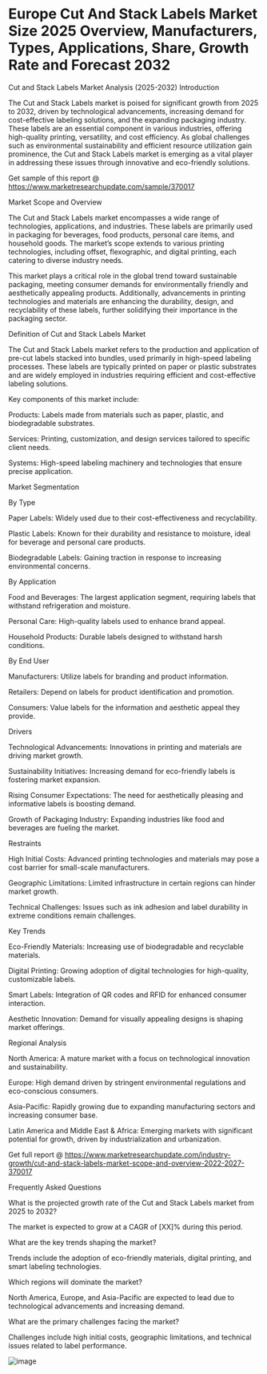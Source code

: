 # Europe Cut And Stack Labels Market Size 2025 Overview, Manufacturers, Types, Applications, Share, Growth Rate and Forecast 2032
Cut and Stack Labels Market Analysis (2025-2032)
Introduction

The Cut and Stack Labels market is poised for significant growth from 2025 to 2032, driven by technological advancements, increasing demand for cost-effective labeling solutions, and the expanding packaging industry. These labels are an essential component in various industries, offering high-quality printing, versatility, and cost efficiency. As global challenges such as environmental sustainability and efficient resource utilization gain prominence, the Cut and Stack Labels market is emerging as a vital player in addressing these issues through innovative and eco-friendly solutions.

Get sample of this report @ https://www.marketresearchupdate.com/sample/370017 

Market Scope and Overview

The Cut and Stack Labels market encompasses a wide range of technologies, applications, and industries. These labels are primarily used in packaging for beverages, food products, personal care items, and household goods. The market’s scope extends to various printing technologies, including offset, flexographic, and digital printing, each catering to diverse industry needs.

This market plays a critical role in the global trend toward sustainable packaging, meeting consumer demands for environmentally friendly and aesthetically appealing products. Additionally, advancements in printing technologies and materials are enhancing the durability, design, and recyclability of these labels, further solidifying their importance in the packaging sector.

Definition of Cut and Stack Labels Market

The Cut and Stack Labels market refers to the production and application of pre-cut labels stacked into bundles, used primarily in high-speed labeling processes. These labels are typically printed on paper or plastic substrates and are widely employed in industries requiring efficient and cost-effective labeling solutions.

Key components of this market include:

Products: Labels made from materials such as paper, plastic, and biodegradable substrates.

Services: Printing, customization, and design services tailored to specific client needs.

Systems: High-speed labeling machinery and technologies that ensure precise application.

Market Segmentation

By Type

Paper Labels: Widely used due to their cost-effectiveness and recyclability.

Plastic Labels: Known for their durability and resistance to moisture, ideal for beverage and personal care products.

Biodegradable Labels: Gaining traction in response to increasing environmental concerns.

By Application

Food and Beverages: The largest application segment, requiring labels that withstand refrigeration and moisture.

Personal Care: High-quality labels used to enhance brand appeal.

Household Products: Durable labels designed to withstand harsh conditions.

By End User

Manufacturers: Utilize labels for branding and product information.

Retailers: Depend on labels for product identification and promotion.

Consumers: Value labels for the information and aesthetic appeal they provide.

Drivers

Technological Advancements: Innovations in printing and materials are driving market growth.

Sustainability Initiatives: Increasing demand for eco-friendly labels is fostering market expansion.

Rising Consumer Expectations: The need for aesthetically pleasing and informative labels is boosting demand.

Growth of Packaging Industry: Expanding industries like food and beverages are fueling the market.

Restraints

High Initial Costs: Advanced printing technologies and materials may pose a cost barrier for small-scale manufacturers.

Geographic Limitations: Limited infrastructure in certain regions can hinder market growth.

Technical Challenges: Issues such as ink adhesion and label durability in extreme conditions remain challenges.

Key Trends

Eco-Friendly Materials: Increasing use of biodegradable and recyclable materials.

Digital Printing: Growing adoption of digital technologies for high-quality, customizable labels.

Smart Labels: Integration of QR codes and RFID for enhanced consumer interaction.

Aesthetic Innovation: Demand for visually appealing designs is shaping market offerings.

Regional Analysis

North America: A mature market with a focus on technological innovation and sustainability.

Europe: High demand driven by stringent environmental regulations and eco-conscious consumers.

Asia-Pacific: Rapidly growing due to expanding manufacturing sectors and increasing consumer base.

Latin America and Middle East & Africa: Emerging markets with significant potential for growth, driven by industrialization and urbanization.

Get full report @ https://www.marketresearchupdate.com/industry-growth/cut-and-stack-labels-market-scope-and-overview-2022-2027-370017 

Frequently Asked Questions

What is the projected growth rate of the Cut and Stack Labels market from 2025 to 2032?

The market is expected to grow at a CAGR of [XX]% during this period.

What are the key trends shaping the market?

Trends include the adoption of eco-friendly materials, digital printing, and smart labeling technologies.

Which regions will dominate the market?

North America, Europe, and Asia-Pacific are expected to lead due to technological advancements and increasing demand.

What are the primary challenges facing the market?

Challenges include high initial costs, geographic limitations, and technical issues related to label performance.

![image](https://github.com/user-attachments/assets/0aeddb2f-9073-46cb-8cd7-7a2a767d670d)
